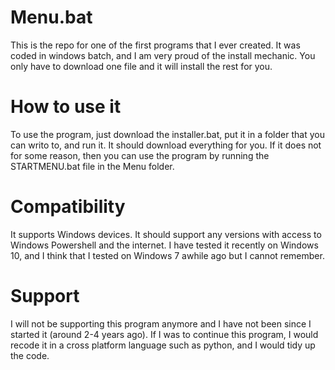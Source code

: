 # Menu.bat
This is the repo for one of the first programs that I ever created. It was coded in windows batch, and I am very proud of the install mechanic. You only have to download one file and it will install the rest for you.

# How to use it
To use the program, just download the installer.bat, put it in a folder that you can writo to, and run it. It should download everything for you. If it does not for some reason, then you can use the program by running the STARTMENU.bat file in the Menu folder.

# Compatibility
It supports Windows devices. It should support any versions with access to Windows Powershell and the internet. I have tested it recently on Windows 10, and I think that I tested on Windows 7 awhile ago but I cannot remember.

# Support
I will not be supporting this program anymore and I have not been since I started it (around 2-4 years ago). If I was to continue this program, I would recode it in a cross platform language such as python, and I would tidy up the code.
